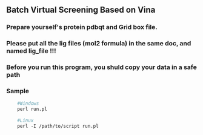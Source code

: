 ## **Batch Virtual Screening Based on Vina**

### Prepare yourself's protein pdbqt and Grid box file.  
### Please put all the lig files (mol2 formula) in the same doc, and named lig_file !!!  
### **Before you run this program, you shuld copy your data in a safe path**

### Sample
```Perl
	#Windows
	perl run.pl
	
	#Linux
	perl -I /path/to/script run.pl
```
